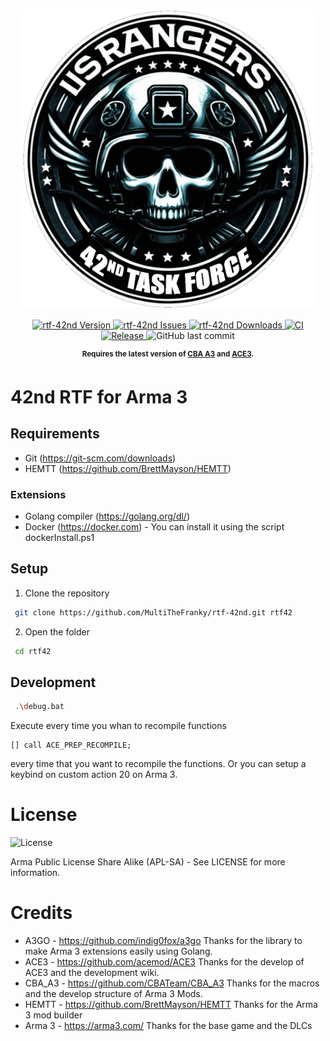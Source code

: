 <p align="center">
    <img src="./extras/logo_rtf42_ca.png" width="480">
</p>

<p align="center">
    <a href="https://github.com/MultiTheFranky/rtf-42nd/releases/latest">
        <img src="https://img.shields.io/badge/Version-0.1.0-blue.svg?style=flat-square" alt="rtf-42nd Version">
    </a>
    <a href="https://github.com/MultiTheFranky/rtf-42nd/issues">
        <img src="https://img.shields.io/github/issues-raw/MultiTheFranky/rtf-42nd.svg?style=flat-square&label=Issues" alt="rtf-42nd Issues">
    </a>
    <a href="https://github.com/MultiTheFranky/rtf-42nd/releases">
        <img src="https://img.shields.io/github/downloads/MultiTheFranky/rtf-42nd/total.svg?style=flat-square&label=Downloads" alt="rtf-42nd Downloads">
    </a>
    <a href="https://github.com/MultiTheFranky/rtf-42nd/actions/workflows/ci.yml">
        <img src="https://github.com/MultiTheFranky/rtf-42nd/actions/workflows/ci.yml/badge.svg" alt="CI">
    </a>
    <a href="https://github.com/MultiTheFranky/rtf-42nd/actions/workflows/release.yml">
        <img src="https://github.com/MultiTheFranky/rtf-42nd/actions/workflows/release.yml/badge.svg" alt="Release">
    </a>
    <img alt="GitHub last commit" src="https://img.shields.io/github/last-commit/MultiTheFranky/rtf-42nd">
</p>

<p align="center">
    <sup><strong>Requires the latest version of <a href="https://github.com/CBATeam/CBA_A3/releases">CBA A3</a> and <a href="https://github.com/acemod/ACE3/releases">ACE3</a>.<br/></strong></sup>
</p>

# 42nd RTF for Arma 3

## Requirements

-   Git (https://git-scm.com/downloads)
-   HEMTT (https://github.com/BrettMayson/HEMTT)

### Extensions

-   Golang compiler (https://golang.org/dl/)
-   Docker (https://docker.com) - You can install it using the script dockerInstall.ps1

## Setup

1. Clone the repository

```bash
 git clone https://github.com/MultiTheFranky/rtf-42nd.git rtf42
```

2. Open the folder

```bash
 cd rtf42
```

## Development

```bash
 .\debug.bat
```

Execute every time you whan to recompile functions

```sqf
[] call ACE_PREP_RECOMPILE;
```

every time that you want to recompile the functions.
Or you can setup a keybind on custom action 20 on Arma 3.

# License

![License](https://community.bistudio.com/wikidata/images/2/2e/Licence_APL-SA.png)

Arma Public License Share Alike (APL-SA) - See LICENSE for more information.

# Credits

- A3GO - https://github.com/indig0fox/a3go Thanks for the library to make Arma 3 extensions easily using Golang.
- ACE3 - https://github.com/acemod/ACE3 Thanks for the develop of ACE3 and the development wiki.
- CBA_A3 - https://github.com/CBATeam/CBA_A3 Thanks for the macros and the develop structure of Arma 3 Mods.
- HEMTT - https://github.com/BrettMayson/HEMTT Thanks for the Arma 3 mod builder
- Arma 3 - https://arma3.com/ Thanks for the base game and the DLCs
